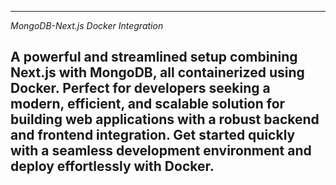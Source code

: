 -------------------------------------------------------------------------------------------------------------------------------------------
*MongoDB-Next.js Docker Integration*

A powerful and streamlined setup combining Next.js with MongoDB, all containerized using Docker. Perfect for developers seeking a modern, efficient, and scalable solution for building web applications with a robust backend and frontend integration. Get started quickly with a seamless development environment and deploy effortlessly with Docker.
-------------------------------------------------------------------------------------------------------------------------------------------
